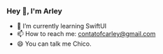 ### Hey 👋, I'm Arley

- 🌱 I’m currently learning SwiftUI
- 📫 How to reach me: contatofcarley@gmail.com
- 😄 You can talk me Chico.
<!--
**Ch1c40/Ch1c40** is a ✨ _special_ ✨ repository because its `README.md` (this file) appears on your GitHub profile.

Here are some ideas to get you started:

- 🔭 I’m currently working on ...
- 🌱 I’m currently learning c++
- 👯 I’m looking to collaborate on ...
- 🤔 I’m looking for help with ...
- 💬 Ask me about ...
- 📫 How to reach me: contatofcarley@gmail.com
- 😄 Pronouns: ...
- ⚡ Fun fact: ...
-->
